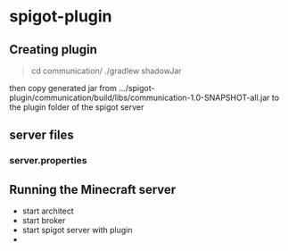 # spigot-plugin

## Creating plugin
> cd communication/
> ./gradlew shadowJar

then copy generated jar from .../spigot-plugin/communication/build/libs/communication-1.0-SNAPSHOT-all.jar to the plugin folder of the spigot server

## server files
### server.properties

## Running the Minecraft server
- start architect
- start broker
- start spigot server with plugin
- 